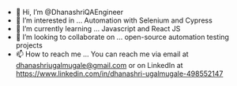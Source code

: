 - 👋 Hi, I’m @DhanashriQAEngineer
- 👀 I’m interested in ... Automation with Selenium and Cypress
- 🌱 I’m currently learning ... Javascript and React JS
- 💞️ I’m looking to collaborate on ... open-source automation testing projects
- 📫 How to reach me ... You can reach me via email at dhanashriugalmugale@gmail.com or on LinkedIn at https://www.linkedin.com/in/dhanashri-ugalmugale-498552147

<!---
DhanashriQAEngineer/DhanashriQAEngineer is a ✨ special ✨ repository because its `README.md` (this file) appears on your GitHub profile.
You can click the Preview link to take a look at your changes.
--->
